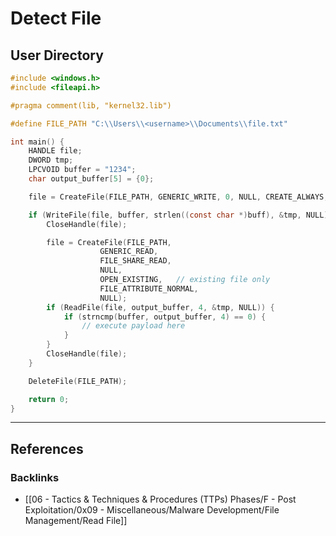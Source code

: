# Detect File

## User Directory

```c
#include <windows.h>
#include <fileapi.h>

#pragma comment(lib, "kernel32.lib")

#define FILE_PATH "C:\\Users\\<username>\\Documents\\file.txt"

int main() {
	HANDLE file;
	DWORD tmp;
	LPCVOID buffer = "1234";
	char output_buffer[5] = {0};

	file = CreateFile(FILE_PATH, GENERIC_WRITE, 0, NULL, CREATE_ALWAYS, FILE_ATTRIBUTE_NORMAL, 0);

	if (WriteFile(file, buffer, strlen((const char *)buff), &tmp, NULL)) {
		CloseHandle(file);

		file = CreateFile(FILE_PATH,
					GENERIC_READ,
					FILE_SHARE_READ,
					NULL,
					OPEN_EXISTING,   // existing file only
					FILE_ATTRIBUTE_NORMAL,
					NULL);
		if (ReadFile(file, output_buffer, 4, &tmp, NULL)) {
			if (strncmp(buffer, output_buffer, 4) == 0) {
				// execute payload here
			}
		}
		CloseHandle(file);
	}

	DeleteFile(FILE_PATH);

	return 0;
}
```

---
## References

### Backlinks

- [[06 - Tactics & Techniques & Procedures (TTPs) Phases/F - Post Exploitation/0x09 - Miscellaneous/Malware Development/File Management/Read File]]
